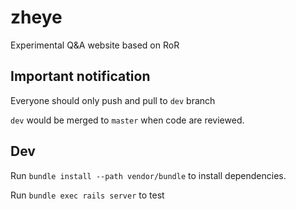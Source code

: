 # zheye
Experimental Q&amp;A website based on RoR

## Important notification
Everyone should only push and pull to `dev` branch

`dev` would be merged to `master` when code are reviewed.

## Dev
Run
`bundle install --path vendor/bundle` to install dependencies.

Run
`bundle exec rails server` to test
